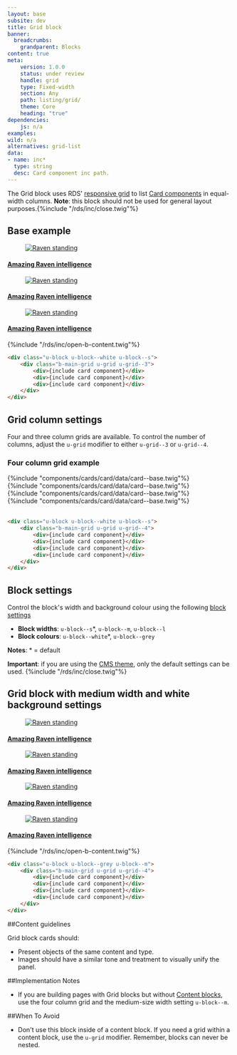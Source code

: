 ```yaml
---
layout: base
subsite: dev
title: Grid block
banner:
  breadcrumbs:
    grandparent: Blocks
content: true
meta: 
    version: 1.0.0
    status: under review
    handle: grid
    type: Fixed-width
    section: Any
    path: listing/grid/
    theme: Core
    heading: "true"
dependencies:
    js: n/a
examples:
wild: n/a
alternatives: grid-list
data:
- name: inc*
  type: string
  desc: Card component inc path.
---
```

The Grid block uses RDS' [responsive grid](#) to list [Card components](#) in equal-width columns. **Note**: this block should not be used for general layout purposes.{%include "/rds/inc/close.twig"%}
<div class="u-block u-block--white u-block--s u-no-padding-bottom">
<h2>Base example</h2>
<div class="b-main-grid u-grid u-grid--3">
    <div><article class="c-cards-card" itemscope="" itemtype="http://schema.org/VideoObject">
             <a class="card__url" href="https://www.youtube.com/watch?v=lrYPm6DD44M" itemprop="url">
                 <figure class="card__figure u-overlay u-overlay--light" itemscope="" itemtype="http://schema.org/ImageObject">
                     <img class="card__img " src="http://cu-raven.s3.amazonaws.com/assets/img/raven/img-4.jpg" alt="Raven standing">
                     <span class="card__icon c-icon-play-button--white u-icon-bg u-icon-bg--overlay" title="Video" aria-hidden="true"></span>
                 </figure>
                 <div class="card__body">
                     <h4 class="card__title" itemprop="name">Amazing Raven intelligence</h4>
                 </div>
             </a>
         </article>
     </div>
    <div><article class="c-cards-card" itemscope="" itemtype="http://schema.org/VideoObject">
             <a class="card__url" href="https://www.youtube.com/watch?v=lrYPm6DD44M" itemprop="url">
                 <figure class="card__figure u-overlay u-overlay--light" itemscope="" itemtype="http://schema.org/ImageObject">
                     <img class="card__img " src="http://cu-raven.s3.amazonaws.com/assets/img/raven/img-4.jpg" alt="Raven standing">
                     <span class="card__icon c-icon-play-button--white u-icon-bg u-icon-bg--overlay" title="Video" aria-hidden="true"></span>
                 </figure>
                 <div class="card__body">
                     <h4 class="card__title" itemprop="name">Amazing Raven intelligence</h4>
                 </div>
             </a>
         </article>
     </div>
     <div><article class="c-cards-card" itemscope="" itemtype="http://schema.org/VideoObject">
              <a class="card__url" href="https://www.youtube.com/watch?v=lrYPm6DD44M" itemprop="url">
                  <figure class="card__figure u-overlay u-overlay--light" itemscope="" itemtype="http://schema.org/ImageObject">
                      <img class="card__img " src="http://cu-raven.s3.amazonaws.com/assets/img/raven/img-4.jpg" alt="Raven standing">
                      <span class="card__icon c-icon-play-button--white u-icon-bg u-icon-bg--overlay" title="Video" aria-hidden="true"></span>
                  </figure>
                  <div class="card__body">
                      <h4 class="card__title" itemprop="name">Amazing Raven intelligence</h4>
                  </div>
              </a>
          </article>
      </div>
</div>
</div>{%include "/rds/inc/open-b-content.twig"%}

```html
<div class="u-block u-block--white u-block--s">
    <div class="b-main-grid u-grid u-grid--3">
        <div>{include card component}</div>
        <div>{include card component}</div>
        <div>{include card component}</div>
    </div>
</div>
```

## Grid column settings

Four and three column grids are available. To control the number of columns, adjust the `u-grid` modifier to either `u-grid--3` or `u-grid--4`.

### Four column grid example

<div class="b-main-grid u-grid u-grid--4">
    <div>{%include "components/cards/card/data/card--base.twig"%}</div>
    <div>{%include "components/cards/card/data/card--base.twig"%}</div>
    <div>{%include "components/cards/card/data/card--base.twig"%}</div>
    <div>{%include "components/cards/card/data/card--base.twig"%}</div>
</div><br>


```html
<div class="u-block u-block--white u-block--s">
    <div class="b-main-grid u-grid u-grid--4">
        <div>{include card component}</div>
        <div>{include card component}</div>
        <div>{include card component}</div>
        <div>{include card component}</div>
    </div>
</div>
```
    
## Block settings

Control the block's width and background colour using the following [block settings](#) 

- **Block widths**: `u-block--s`*, `u-block--m`, `u-block--l`
- **Block colours**: `u-block--white`*, `u-block--grey`

**Notes**: * = default

**Important**: if you are using the [CMS theme](#), only the default settings can be used.
{%include "/rds/inc/close.twig"%}
<section class="u-block u-block--grey u-block--m">
<h2>Grid block with medium width and white background settings</h2>
<div class="b-main-grid u-grid u-grid--4">
    <div><article class="c-cards-card" itemscope="" itemtype="http://schema.org/VideoObject">
             <a class="card__url" href="https://www.youtube.com/watch?v=lrYPm6DD44M" itemprop="url">
                 <figure class="card__figure u-overlay u-overlay--light" itemscope="" itemtype="http://schema.org/ImageObject">
                     <img class="card__img " src="http://cu-raven.s3.amazonaws.com/assets/img/raven/img-4.jpg" alt="Raven standing">
                     <span class="card__icon c-icon-play-button--white u-icon-bg u-icon-bg--overlay" title="Video" aria-hidden="true"></span>
                 </figure>
                 <div class="card__body">
                     <h4 class="card__title" itemprop="name">Amazing Raven intelligence</h4>
                 </div>
             </a>
         </article>
     </div>
    <div><article class="c-cards-card" itemscope="" itemtype="http://schema.org/VideoObject">
             <a class="card__url" href="https://www.youtube.com/watch?v=lrYPm6DD44M" itemprop="url">
                 <figure class="card__figure u-overlay u-overlay--light" itemscope="" itemtype="http://schema.org/ImageObject">
                     <img class="card__img " src="http://cu-raven.s3.amazonaws.com/assets/img/raven/img-4.jpg" alt="Raven standing">
                     <span class="card__icon c-icon-play-button--white u-icon-bg u-icon-bg--overlay" title="Video" aria-hidden="true"></span>
                 </figure>
                 <div class="card__body">
                     <h4 class="card__title" itemprop="name">Amazing Raven intelligence</h4>
                 </div>
             </a>
         </article>
     </div>
     <div><article class="c-cards-card" itemscope="" itemtype="http://schema.org/VideoObject">
              <a class="card__url" href="https://www.youtube.com/watch?v=lrYPm6DD44M" itemprop="url">
                  <figure class="card__figure u-overlay u-overlay--light" itemscope="" itemtype="http://schema.org/ImageObject">
                      <img class="card__img " src="http://cu-raven.s3.amazonaws.com/assets/img/raven/img-4.jpg" alt="Raven standing">
                      <span class="card__icon c-icon-play-button--white u-icon-bg u-icon-bg--overlay" title="Video" aria-hidden="true"></span>
                  </figure>
                  <div class="card__body">
                      <h4 class="card__title" itemprop="name">Amazing Raven intelligence</h4>
                  </div>
              </a>
          </article>
      </div>
      <div>
        <article class="c-cards-card" itemscope="" itemtype="http://schema.org/VideoObject">
            <a class="card__url" href="https://www.youtube.com/watch?v=lrYPm6DD44M" itemprop="url">
                <figure class="card__figure u-overlay u-overlay--light" itemscope="" itemtype="http://schema.org/ImageObject">
                    <img class="card__img " src="http://cu-raven.s3.amazonaws.com/assets/img/raven/img-4.jpg" alt="Raven standing">
                    <span class="card__icon c-icon-play-button--white u-icon-bg u-icon-bg--overlay" title="Video" aria-hidden="true"></span>
                </figure>
                <div class="card__body">
                    <h4 class="card__title" itemprop="name">Amazing Raven intelligence</h4>
                </div>
            </a>
        </article>
       </div>
</div>
</section>
{%include "/rds/inc/open-b-content.twig"%}

```html
<div class="u-block u-block--grey u-block--m">
    <div class="b-main-grid u-grid u-grid--4">
        <div>{include card component}</div>
        <div>{include card component}</div>
        <div>{include card component}</div>
        <div>{include card component}</div>
    </div>
</div>
```

##Content guidelines

Grid block cards should:

- Present objects of the same content and type.
- Images should have a similar tone and treatment to visually unify the panel.

##Implementation Notes

-  If you are building pages with Grid blocks but without [Content blocks](#), use the four column grid and the medium-size width setting `u-block--m`. 

##When To Avoid

- Don't use this block inside of a content block. If you need a grid within a content block, use the `u-grid` modifier. Remember, blocks can never be nested.


